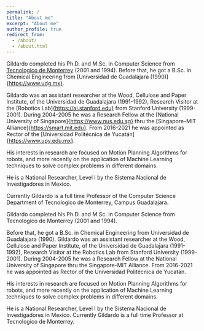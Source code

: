 ```yaml
---
permalink: /
title: "About me"
excerpt: "About me"
author_profile: true
redirect_from:
  - /about/
  - /about.html
---
```

Gildardo completed his Ph.D. and M.Sc. in Computer Science from [Tecnologico de Monterrey](https://tec.mx/es) (2001 and 1994). Before that, he got a B.Sc. in Chemical Engineering from [Universidad de Guadalajara (1990)]{https://www.udg.mx}.


Gildardo was an assistant researcher at the Wood, Cellulose and Paper Institute, of the Universidad de Guadalajara (1991-1992), Research Visitor at the [Robotics Lab]{https://ai.stanford.edu} from Stanford University (1999-2001). During 2004-2005 he was a Research Fellow at the [National University of Singapore]{https://www.nus.edu.sg} thru the [Singapore-MIT Alliance]{https://smart.mit.edu}. From 2016-2021 he was appointed as Rector of the [Universidad Politécnica de Yucatán]{https://www.upy.edu.mx}.


His interests in research are focused on Motion Planning Algorithms for robots, and more recently on the application of Machine Learning techniques to solve complex problems in different domains.


He is a National Researcher, Level I by the Sistema Nacional de Investigadores in Mexico.

Currently Gildardo is a full time Professor of the Computer Science Department of Tecnologico de Monterrey, Campus Guadalajara.

Gildardo completed his Ph.D. and M.Sc. in Computer Science from Tecnologico de Monterrey (2001 and 1994).

Before that, he got a B.Sc. in Chemical Engineering from Universidad de Guadalajara (1990).
Gildardo was an assistant researcher at the Wood, Cellulose and Paper Institute, of the Universidad de Guadalajara (1991-1992), Research Visitor at the Robotics Lab from Stanford University (1999-2001). During 2004-2005 he was a Research Fellow at the National University of Singapore thru the Singapore-MIT Alliance. From 2016-2021 he was appointed as Rector of the Universidad Politécnica de Yucatán.


His interests in research are focused on Motion Planning Algorithms for robots, and more recently on the application of Machine Learning techniques to solve complex problems in different domains.


He is a National Researcher, Level I by the Sistema Nacional de Investigadores in Mexico.
Currently Gildardo is a full time Professor at Tecnologico de Monterrey.
